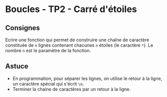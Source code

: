 # Boucles - TP2 - Carré d'étoiles

## Consignes

Ecrire une fonction qui permet de construire une chaîne de caractère constituée de `n` lignes contenant chacunes `n` étoiles (le caractère `*`).
Le nombre `n` est le paramètre de la fonction.

## Astuce

- En programmation, pour séparer les lignes, on utilise le retour à la ligne, un caractère spécial qui s'écrit `\n`.
- Terminer la chaine de caractères par un retour à la ligne.
